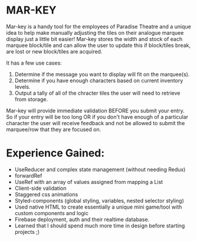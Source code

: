 # MAR-KEY
Mar-key is a handy tool for the employees of Paradise Theatre and a unique idea to help make manually adjusting the tiles on their analogue marquee display just a little bit easier! Mar-key stores the width and stock of each marquee block/tile and can allow the user to update this if block/tiles break, are lost or new block/tiles are acquired.

It has a few use cases:
1. Determine if the message you want to display will fit on the marquee(s).
2. Determine if you have enough characters based on current inventory levels.
3. Output a tally of all of the chracter tiles the user will need to retrieve from storage.

Mar-key will provide immediate validation BEFORE you submit your entry. So if your entry will be too long OR if you don't have enough of a particular character the user will receive feedback and not be allowed to submit the marquee/row that they are focused on.

# Experience Gained:
- UseReducer and complex state management (without needing Redux)
- forwardRef
- UseRef with an array of values assigned from mapping a List
- Client-side validation
- Staggered css animations
- Styled-components (global styling, variables, nested selector styling)
- Used native HTML to create essentially a unique mini game/tool with custom components and logic
- Firebase deployment, auth and their realtime database.
- Learned that I should spend much more time in design before starting projects ;)
